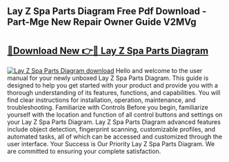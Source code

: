 ## Lay Z Spa Parts Diagram Free Pdf Download - Part-Mge New Repair Owner Guide V2MVg

# <h2><a href="http://dfqu417.blite.top/?on=Lay+Z+Spa+Parts+Diagram">🔗Download New 👉🔴 Lay Z Spa Parts Diagram</a></h2>

[![Lay Z Spa Parts Diagram download](https://i.imgur.com/lujVjoI.png)](http://dfqu417.blite.top/?on=Lay+Z+Spa+Parts+Diagram)
Hello and welcome to the user manual for your newly unboxed Lay Z Spa Parts Diagram. This guide is designed to help you get started with your product and provide you with a thorough understanding of its features, functions, and capabilities. You will find clear instructions for installation, operation, maintenance, and troubleshooting. Familiarize with Controls Before you begin, familiarize yourself with the location and function of all control buttons and settings on your Lay Z Spa Parts Diagram. Lay Z Spa Parts Diagram advanced features include object detection, fingerprint scanning, customizable profiles, and automated tasks, all of which can be accessed and customized through the user interface. Your Success is Our Priority Lay Z Spa Parts Diagram. We are committed to ensuring your complete satisfaction.

